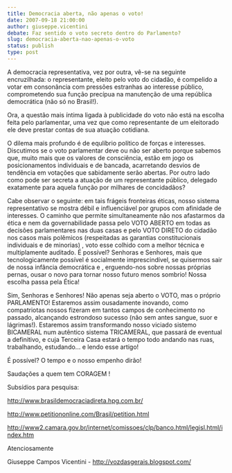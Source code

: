 ```yaml
---
title: Democracia aberta, não apenas o voto!
date: 2007-09-18 21:00:00
author: giuseppe.vicentini
debate: Faz sentido o voto secreto dentro do Parlamento?
slug: democracia-aberta-nao-apenas-o-voto
status: publish 
type: post
---
```


A democracia representativa, vez por outra, vê-se na seguinte encruzilhada: o representante, eleito pelo voto do cidadão, é compelido a votar em consonância com pressões estranhas ao interesse público, comprometendo sua função precípua na manutenção de uma república democrática (não só no Brasil!).  

Ora, a questão mais íntima ligada à publicidade do voto não está na escolha feita pelo parlamentar, uma vez que como representante de um eleitorado ele deve prestar contas de sua atuação cotidiana.   

O dilema mais profundo é de equlíbrio político de forças e interesses. Discutimos se o voto parlamentar deve ou não ser aberto porque sabemos que, muito mais que os valores de consciência, estão em jogo os posicionamentos individuais e de bancada, acarretando desvios de tendência em votações que sabidamente serão abertas. Por outro lado como pode ser secreta a atuação de um representante público, delegado exatamente para aquela função por milhares de concidadãos?  

Cabe observar o seguinte: em tais frágeis fronteiras éticas, nosso sistema representativo se mostra débil e influenciável por grupos com afinidade de interesses. O caminho que permite simultaneamente não nos afastarmos da ética e nem da governabilidade passa pelo VOTO ABERTO em todas as decisões parlamentares nas duas casas e pelo VOTO DIRETO do cidadão nos casos mais polêmicos (respeitadas as garantias constitucionais individuais e de minorias) , voto esse colhido com a melhor técnica e multiplamente auditado. É possível? Senhoras e Senhores, mais que tecnologicamente possível é socialmente imprescindível, se quisermos sair de nossa infância democrática e , erguendo-nos sobre nossas próprias pernas, ousar o novo para tornar nosso futuro menos sombrio! Nossa escolha passa pela Ética!  

Sim, Senhoras e Senhores! Não apenas seja aberto o VOTO, mas o próprio PARLAMENTO! Estaremos assim ousadamente inovando, como compatriotas nossos fizeram em tantos campos de conhecimento no passado, alcançando estrondoso sucesso (não sem antes sangue, suor e lágrimas!). Estaremos assim transformando nosso viciado sistemo BICAMERAL num autêntico sistema TRICAMERAL, que passará de eventual a definitivo, e cuja Terceira Casa estará o tempo todo andando nas ruas, trabalhando, estudando... e lendo esse artigo!  

É possível? O tempo e o nosso empenho dirão!  

Saudações a quem tem CORAGEM !  

Subsídios para pesquisa:  

http://www.brasildemocraciadireta.hpg.com.br/  

http://www.petitiononline.com/Brasil/petition.html  

http://www2.camara.gov.br/internet/comissoes/clp/banco.html/legisl.html/index.htm  

Atenciosamente  

Giuseppe Campos Vicentini - http://vozdasgerais.blogspot.com/
